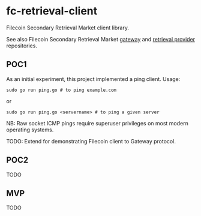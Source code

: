 # fc-retrieval-client
Filecoin Secondary Retrieval Market client library.

See also Filecoin Secondary Retrieval Market [gateway](https://github.com/ConsenSys/fc-retrieval-gateway) and [retrieval provider](https://github.com/ConsenSys/fc-retrieval-provider) repositories.

## POC1

As an initial experiment, this project implemented a ping client. Usage:
```
sudo go run ping.go # to ping example.com
```
or
```
sudo go run ping.go <servername> # to ping a given server
```
NB: Raw socket ICMP pings require superuser privileges on most modern operating systems.

TODO: Extend for demonstrating Filecoin client to Gateway protocol.

## POC2

TODO

## MVP

TODO
